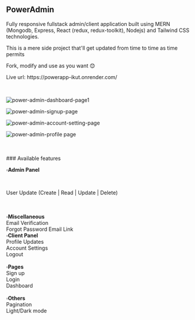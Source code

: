 ## PowerAdmin
<p>Fully responsive fullstack admin/client application built using MERN (Mongodb, Express, React (redux, redux-toolkit), Nodejs) and Tailwind CSS technologies.</p>
<p>This is a mere side project that'll get updated from time to time as time permits </p>
<p>Fork, modify and use as you want 😊 </p>
<p>Live url: https://powerapp-ikut.onrender.com/</p>
<br>

![power-admin-dashboard-page1](https://github.com/user-attachments/assets/8c43031a-625f-4879-bc94-0dfa154e272b)

![power-admin-signup-page](https://github.com/user-attachments/assets/42d67abb-32a6-4edc-bb10-a5967b2e5bf1)

![power-admin-account-setting-page](https://github.com/user-attachments/assets/62966eb5-bcce-4225-a6d4-8a2b141f3d5e)

![power-admin-profile page](https://github.com/user-attachments/assets/2b60b3a5-0e2a-4ad3-af30-693ac894a89e)


<br>
<br>
### Available features
<p>
  <b>▫️Admin Panel</b>
</p>
<br>
    <p>
User Update (Create | Read | Update | Delete)
    </p>
  <br>
  <br>
  <b>▫️Miscellaneous</b>
  <br>
Email Verification 
  <br>
  Forgot Password Email Link
  <br>
<b>▫️Client Panel</b>
  <br>
Profile Updates 
  <br>
  Account Settings
    <br>
Logout
<br><br>
  <b>▫️Pages</b>
  <br>
Sign up
  <br>
Login
  <br>
Dashboard
  <br>
  <br>
  <b>▫️Others</b>
  <br>
Pagination 
  <br>
Light/Dark mode


